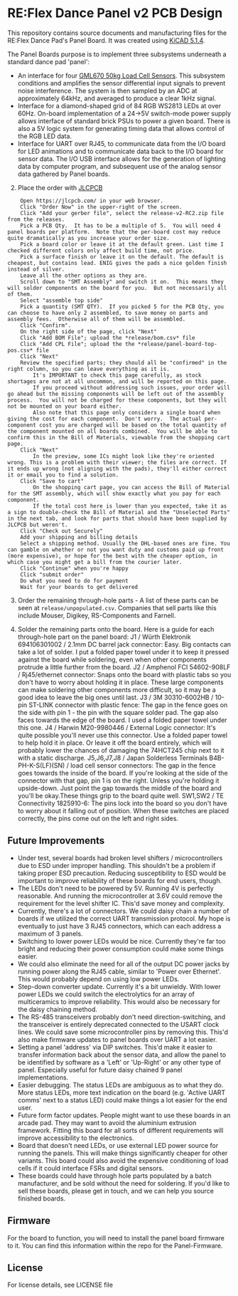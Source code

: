 # RE:Flex Dance Panel v2 PCB Design 

This repository contains source documents and manufacturing files for the RE:Flex Dance Pad's Panel Board. It was created using [KiCAD 5.1.4](https://kicad-pcb.org/).

The Panel Boards purpose is to implement three subsystems underneath a standard dance pad 'panel':
- An interface for four [GML670 50kg Load Cell Sensors](http://www.gavincc.com/galoce/category-1/140.html). This subsystem conditions and amplifies the sensor differential input signals to prevent noise interference. The system is then sampled by an ADC at approximately 64kHz, and averaged to produce a clear 1kHz signal.
- Interface for a diamond-shaped grid of 84 RGB WS2813 LEDs at over 60Hz. On-board implementation of a 24->5V switch-mode power supply allows interface of standard brick PSUs to power a given board. There is also a 5V logic system for generating timing data that allows control of the RGB LED data.
- Interface for UART over RJ45, to communicate data from the I/O board for LED animations and to communicate data back to the I/O board for sensor data. The I/O USB interface allows for the generation of lighting data by computer program, and subsequent use of the analog sensor data gathered by Panel boards.

2. Place the order with [JLCPCB](https://jlcpcb.com)
```
    Open https://jlcpcb.com/ in your web browser.
    Click "Order Now" in the upper-right of the screen.
    Click "Add your gerber file", select the release-v2-RC2.zip file from the releases.
    Pick a PCB Qty.  It has to be a multiple of 5.  You will need 4 panel boards per platform.  Note that the per-board cost may reduce quite dramatically as you increase your order size.
    Pick a board color or leave it at the default green. Last time I checked different colors only affect build time, not price.
    Pick a surface finish or leave it on the default. The default is cheapest, but contains lead. ENIG gives the pads a nice golden finish instead of silver.
    Leave all the other options as they are.
    Scroll down to "SMT Assembly" and switch it on.  This means they will solder components on the board for you.  But not necessarily all of them.
    Select "assemble top side"
    Pick a quantity (SMT QTY).  If you picked 5 for the PCB Qty, you can choose to have only 2 assembled, to save money on parts and assembly fees.  Otherwise all of them will be assembled.
    Click "Confirm".
    On the right side of the page, click "Next"
    Click "Add BOM File"; upload the *release/bom.csv* file
    Click "Add CPL File"; upload the the *release/panel-board-top-pos.csv* file
    Click "Next"
    Review the specified parts; they should all be "confirmed" in the right column, so you can leave everything as it is.
        It's IMPORTANT to check this page carefully, as stock shortages are not at all uncommon, and will be reported on this page.
        If you proceed without addressing such issues, your order will go ahead but the missing components will be left out of the assembly process.  You will not be charged for these components, but they will not be mounted on your board either.
        Also note that this page only considers a single board when giving the cost for each component.  Don't worry.  The actual per-component cost you are charged will be based on the total quantity of the component mounted on all boards combined.  You will be able to confirm this in the Bill of Materials, viewable from the shopping cart page.
    Click "Next"
        In the preview, some ICs might look like they're oriented wrong. This is a problem with their viewer; the files are correct. If it ends up wrong (not aligning with the pads), they'll either correct it or email you to find a solution.
    Click "Save to cart"
        On the shopping cart page, you can access the Bill of Material for the SMT assembly, which will show exactly what you pay for each component.
        If the total cost here is lower than you expected, take it as a sign to double-check the Bill of Material and the "Unselected Parts" in the next tab, and look for parts that should have been supplied by JLCPCB but weren't.
    Click "Check out Securely"
    Add your shipping and billing details
    Select a shipping method. Usually the DHL-based ones are fine. You can gamble on whether or not you want duty and customs paid up front (more expensive), or hope for the best with the cheaper option, in which case you might get a bill from the courier later.
    Click "Continue" when you're happy
    Click "submit order"
    Do what you need to do for payment
    Wait for your boards to get delivered
```

3. Order the remaining through-hole parts - A list of these parts can be seen at `release/unpopulated.csv`. Companies that sell parts like this include Mouser, Digikey, RS-Components and Farnell.

4. Solder the remaining parts onto the board.  Here is a guide for each through-hole part on the panel board:
    J1 / Würth Elektronik 694106301002 / 2.1mm DC barrel jack connector: Easy.  Big contacts can take a lot of solder.  I put a folded paper towel under it to keep it pressed against the board while soldering, even when other components protrude a little further from the board.
    J2 / Amphenol FCI 54602-908LF / Rj45/ethernet connector: Snaps onto the board with plastic tabs so you don't have to worry about holding it in place.  These large components can make soldering other components more difficult, so it may be a good idea to leave the big ones until last.
    J3 / 3M 30310-6002HB / 10-pin ST-LINK connector with plastic fence: The gap in the fence goes on the side with pin 1 - the pin with the square solder pad.  The gap also faces towards the edge of the board.  I used a folded paper towel under this one.
    J4 / Harwin M20-9980446 / External Logic connector: It's quite possible you'll never use this connector.  Use a folded paper towel to help hold it in place.  Or leave it off the board entirely, which will probably lower the chances of damaging the 74HCT245 chip next to it with a static discharge.
    J5,J6,J7,J8 / Japan Solderless Terminals B4B-PH-K-S(LF)(SN) / load cell sensor connectors: The gap in the fence goes towards the inside of the board.  If you're looking at the side of the connector with that gap, pin 1 is on the right.  Unless you're holding it upside-down.  Just point the gap towards the middle of the board and you'll be okay.These things grip to the board quite well.
    SW1,SW2 / TE Connectivity 1825910-6: The pins lock into the board so you don't have to worry about it falling out of position.  When these switches are placed correctly, the pins come out on the left and right sides.

## Future Improvements
- Under test, several boards had broken level shifters / microcontrollers due to ESD under improper handling. This shouldn't be a problem if taking proper ESD precaution. Reducing susceptibility to ESD would be important to improve reliability of these boards for end users, though.
- The LEDs don't need to be powered by 5V. Running 4V is perfectly reasonable. And running the microcontroller at 3.6V could remove the requirement for the level shifter IC. This'd save money and complexity.
- Currently, there's a lot of connectors. We could daisy chain a number of boards if we utilized the correct UART transmission protocol. My hope is eventually to just have 3 RJ45 connectors, which can each address a maximum of 3 panels. 
- Switching to lower power LEDs would be nice. Currently they're far too bright and reducing their power consumption could make some things easier.
- We could also eliminate the need for all of the output DC power jacks by running power along the RJ45 cable, similar to 'Power over Ethernet'. This would probably depend on using low power LEDs.
- Step-down converter update. Currently it's a bit unwieldy. With lower power LEDs we could switch the electrolytics for an array of multiceramics to improve reliability. This would also be necessary for the daisy chaining method.
- The RS-485 transceivers probably don't need direction-switching, and the transceiver is entirely deprecated connected to the USART clock lines. We could save some microcontroller pins by removing this. This'd also make firmware updates to panel boards over UART a lot easier.
- Setting a panel 'address' via DIP switches. This'd make it easier to transfer information back about the sensor data, and allow the panel to be identified by software as a 'Left' or 'Up-Right' or any other type of panel. Especially useful for future daisy chained 9 panel implementations.
- Easier debugging. The status LEDs are ambiguous as to what they do. More status LEDs, more text indication on the board (e.g. 'Active UART comms' next to a status LED) could make things a lot easier for the end user.
- Future form factor updates. People might want to use these boards in an arcade pad. They may want to avoid the aluminium extrusion framework. Fitting this board for all sorts of different requirements will improve accessibility to the electronics.
- Board that doesn't need LEDs, or use external LED power source for running the panels. This will make things significantly cheaper for other variants. This board could also avoid the expensive conditioning of load cells if it could interface FSRs and digital sensors. 
- These boards could have through hole parts populated by a batch manufacturer, and be sold without the need for soldering. If you'd like to sell these boards, please get in touch, and we can help you source finished boards.

## Firmware

For the board to function, you will need to install the panel board firmware to it. You can find this information within the repo for the Panel-Firmware.

## License

For license details, see LICENSE file